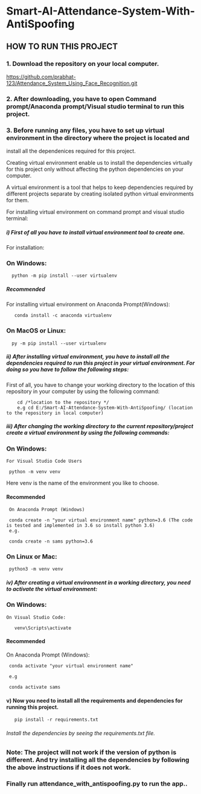 # Smart-AI-Attendance-System-With-AntiSpoofing

## HOW TO RUN THIS PROJECT

### 1.  Download the repository on your local computer.

https://github.com/prabhat-123/Attendance_System_Using_Face_Recognition.git


### 2. After downloading, you have to open Command prompt/Anaconda prompt/Visual studio terminal to run this project.


### 3. Before running any files, you have to set up  virtual environment in the directory where the project is located and 
install all the dependenices required for this project.


Creating virtual environment enable us to install the dependencies virtually for this project only without affecting the python dependencies on  your computer.


A virtual environment is a tool that helps to keep dependencies required by different projects separate by creating isolated python virtual environments for them.


For installing virtual environment on command prompt and visual studio terminal:


##### i) First of all you have to install virtual environment tool to create one.


 For installation:
   
   
### On Windows:
   
   
      python -m pip install --user virtualenv
      
    
      
##### Recommended
For installing virtual environment on Anaconda Prompt(Windows):


       conda install -c anaconda virtualenv
   
   
### On MacOS or Linux:
  
  
      py -m pip install --user virtualenv
     
     
##### ii) After installing virtual environment, you have to install all the dependencies required to run this project in your virtual environment. For doing so you have to follow the following steps:
  
  
  First of all, you have to change your working directory to the location of this repository in your computer by using the following command:
  
  
        cd /*location to the repository */
        e.g cd E:/Smart-AI-Attendance-System-With-AntiSpoofing/ (location to the repository in local computer)
  
  
 ##### iii) After changing the working directory to the current repository/project create a virtual environment by using the following commands:
 
 ### On Windows:
    For Visual Studio Code Users
     
     python -m venv venv 
     
     
   Here venv is the name of the environment you like to choose.
     
 
 #### Recommended
     On Anaconda Prompt (Windows)
     
     conda create -n "your virtual environment name" python=3.6 (The code is tested and implemented in 3.6 so install python 3.6)
     e.g.
     
     conda create -n sams python=3.6
     
     
     
 ### On Linux or Mac:
     python3 -m venv venv
    
     
##### iv) After creating a virtual environment in a working directory, you need to activate the virtual environment:

 ### On Windows:
   
    On Visual Studio Code:
 
       venv\Scripts\activate
      
 
 #### Recommended
   On Anaconda Prompt (Windows):
  
     conda activate "your virtual environment name"
   
     e.g 
   
     conda activate sams
   

#### v) Now you need to install all the requirements and dependencies for running this project.
       
       pip install -r requirements.txt

  ###### Install the dependencies by seeing the requirements.txt file.
  
### Note: The project will not work if the version of python is different. And try installing all the dependencies by following the above instructions if it does not work.
 ### Finally run attendance_with_antispoofing.py to run the app..
